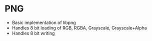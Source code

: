 PNG
===

* Basic implementation of libpng
* Handles 8 bit loading of RGB, RGBA, Grayscale, Grayscale+Alpha
* Handles 8 bit writing